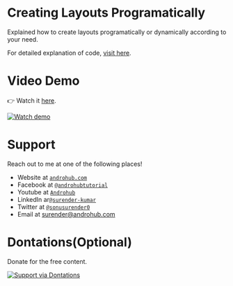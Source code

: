 # Creating Layouts Programatically
Explained how to create layouts programatically or dynamically according to your need. 

For detailed explanation of code, [visit here](http://www.androhub.com/android-creating-layouts-programatically/).

# Video Demo
👉 Watch it <a href="https://youtu.be/wzF9VVY9JWw">here</a>.
<br>

[![Watch demo](http://i3.ytimg.com/vi/wzF9VVY9JWw/hqdefault.jpg)](https://youtu.be/wzF9VVY9JWw)

# Support
Reach out to me at one of the following places!

- Website at <a href="http://www.androhub.com/" target="_blank">`androhub.com`</a>
- Facebook at <a href="https://www.facebook.com/androhubtutorial/" target="_blank">`@androhubtutorial`</a>
- Youtube at <a href="https://www.youtube.com/channel/UCHJh3E9mtRzbM3WVVl9glJg" target="_blank">`Androhub`</a>
- LinkedIn ar<a href="https://www.linkedin.com/in/surender-kumar-681472a8?originalSubdomain=in" target="_blank">`@surender-kumar`</a>
- Twitter at <a href="https://twitter.com/sonusurender0/" target="_blank">`@sonusurender0`</a>
- Email at surender@androhub.com

# Dontations(Optional)
Donate for the free content.
<br>

[![Support via Dontations](https://www.paypalobjects.com/en_GB/i/btn/btn_donateCC_LG.gif)](https://www.paypal.com/cgi-bin/webscr?cmd=_donations&business=sonu.surendra0%40gmail.com&currency_code=USD&source=url)
